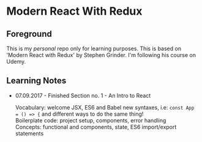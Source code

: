 # Modern React With Redux

## Foreground

This is my *personal* repo only for learning purposes. This is based on 'Modern React with Redux' by Stephen Grinder. I'm following his course on Udemy.

## Learning Notes

- 07.09.2017 - Finished Section no. 1 - An Intro to React

  Vocabulary: welcome JSX, ES6 and Babel new syntaxes, i.e: ``const App = () => {`` and different ways to do the same thing!<br>
  Boilerplate code: project setup, components, error handling <br>
  Concepts: functional and components, state, ES6 import/export statements
